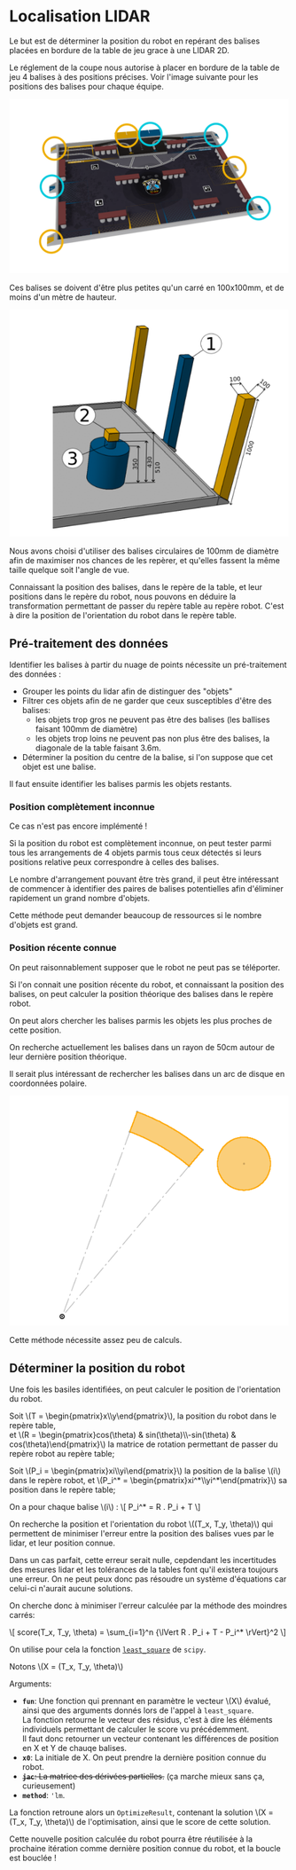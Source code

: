 # Localisation LIDAR

Le but est de déterminer la position du robot en repérant des balises placées en bordure de la table de jeu grace à une LIDAR 2D.

Le réglement de la coupe nous autorise à placer en bordure de la table de jeu 4 balises à des positions précises. Voir l'image suivante pour les positions des balises pour chaque équipe.

![](positions_balises.svg "Position des balises")

Ces balises se doivent d'être plus petites qu'un carré en 100x100mm, et de moins d'un mètre de hauteur.

![](detail_balises.png "Détail des balises")

Nous avons choisi d'utiliser des balises circulaires de 100mm de diamètre afin de maximiser nos chances de les repèrer, et qu'elles fassent la même taille quelque soit l'angle de vue.


Connaissant la position des balises, dans le repère de la table, et leur positions dans le repère du robot, nous pouvons en déduire la transformation permettant de passer du repère table au repère robot. C'est à dire la position de l'orientation du robot dans le repère table.


## Pré-traitement des données

Identifier les balises à partir du nuage de points nécessite un pré-traitement des données :

- Grouper les points du lidar afin de distinguer des "objets"
- Filtrer ces objets afin de ne garder que ceux susceptibles d'être des balises:
    - les objets trop gros ne peuvent pas être des balises (les ballises faisant 100mm de diamètre)
    - les objets trop loins ne peuvent pas non plus être des balises, la diagonale de la table faisant 3.6m.
- Déterminer la position du centre de la balise, si l'on suppose que cet objet est une balise.

Il faut ensuite identifier les balises parmis les objets restants.

### Position complètement inconnue

<div class="warning">Ce cas n'est pas encore implémenté !</div>

Si la position du robot est complètement inconnue, on peut tester parmi tous les arrangements de 4 objets parmis tous ceux détectés si leurs positions relative peux correspondre à celles des balises.

Le nombre d'arrangement pouvant être très grand, il peut être intéressant de commencer à identifier des paires de balises potentielles afin d'éliminer rapidement un grand nombre d'objets.

Cette méthode peut demander beaucoup de ressources si le nombre d'objets est grand.

### Position récente connue

On peut raisonnablement supposer que le robot ne peut pas se téléporter.

Si l'on connait une position récente du robot, et connaissant la position des balises, on peut calculer la position théorique des balises dans le repère robot.

On peut alors chercher les balises parmis les objets les plus proches de cette position.

On recherche actuellement les balises dans un rayon de 50cm autour de leur dernière position théorique. 

Il serait plus intéressant de rechercher les balises dans un arc de disque en coordonnées polaire.

![](zone_recherche.png "Zone de recherche des balises")

Cette méthode nécessite assez peu de calculs.

## Déterminer la position du robot

Une fois les basiles identifiées, on peut calculer le position de l'orientation du robot.

Soit \\(T = \begin{pmatrix}x\\\\y\end{pmatrix}\\), la position du robot dans le repère table,  
et \\(R = \begin{pmatrix}cos(\theta) & sin(\theta)\\\\-sin(\theta) & cos(\theta)\end{pmatrix}\\) la matrice de rotation permettant de passer du repère robot au repère table;

Soit \\(P_i = \begin{pmatrix}xi\\\\yi\end{pmatrix}\\) la position de la balise \\(i\\) dans le repère robot, et \\(P_i^* = \begin{pmatrix}xi^\*\\\\yi^\*\end{pmatrix}\\) sa position dans le repère table;

On a pour chaque balise \\(i\\) : \\[ P_i^* = R . P_i + T \\]

On recherche la position et l'orientation du robot \\((T_x, T_y, \theta)\\)  qui permettent de minimiser l'erreur entre la position des balises vues par le lidar, et leur position connue.

Dans un cas parfait, cette erreur serait nulle, cepdendant les incertitudes des mesures lidar et les tolérances de la tables font qu'il existera toujours une erreur. On ne peut peux donc pas résoudre un système d'équations car celui-ci n'aurait aucune solutions.

On cherche donc à minimiser l'erreur calculée par la méthode des moindres carrés:

\\[ score(T_x, T_y, \theta) = \sum_{i=1}^n {\lVert R . P_i + T - P_i^* \rVert}^2 \\]


On utilise pour cela la fonction [`least_square`](https://docs.scipy.org/doc/scipy/reference/generated/scipy.optimize.least_squares.html) de `scipy`.

Notons \\(X = (T_x, T_y, \theta)\\)

Arguments:

- **`fun`**: Une fonction qui prennant en paramètre le vecteur \\(X\\) évalué, ainsi que des arguments donnés lors de l'appel à `least_square`.  
  La fonction retourne le vecteur des résidus, c'est à dire les éléments individuels permettant de calculer le score vu précédemment.  
  Il faut donc retourner un vecteur contenant les différences de position en X et Y de chauqe balises.
- **`x0`**: La initiale de X. On peut prendre la dernière position connue du robot.
- ~~**`jac`**: La matrice des dérivées partielles.~~ (ça marche mieux sans ça, curieusement)
- **`method`**: `'lm`. 

La fonction retroune alors un `OptimizeResult`, contenant la solution \\(X = (T_x, T_y, \theta)\\) de l'optimisation, ainsi que le score de cette solution.

Cette nouvelle position calculée du robot pourra être réutilisée à la prochaine itération comme dernière position connue du robot, et la boucle est bouclée !

